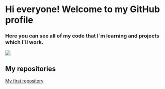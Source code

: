 # Hi everyone! Welcome to my GitHub profile



### Here you can see all of my code that I´m learning and projects which I´ll work.

![](https://i0.wp.com/www.senpai.com.mx/wp-content/uploads/2020/08/18109131.jpg?fit=1280%2C720&ssl=1)


## My repositories

[My first repository](https://github.com/SrBanpy/MyFirstRepository.git)

